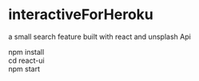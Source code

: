 # interactiveForHeroku

a small search feature built with react and unsplash Api <br>

npm install <br>
cd react-ui <br>
npm start <br>

